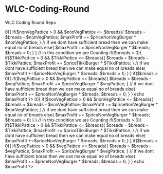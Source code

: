 # WLC-Coding-Round
WLC Coding Round Repo
<?php


Burgerking sells three items: 
VegBurger which needs 2 breads & 1 veg pattice
NonVegBurger which needs 2 breads & 1 non-veg pattice
TikkiBurger which needs 2 breads & 1 tikki pattice

Given bread quantity, veg pattice quantity, non-veg pattice quantity, tikki pattice quantity & price of all 3 items

Print the total maximum possible profit by making all possible items based on bread availability 

Also, test for all inputs, we would change all the values while testing, the quantity values as well as price

And program has to be optimal with respect to time & space complexity

*/

$breads = 15;
$vegPattice = 3;
$nonVegPattice = 2;
$TikkiPattice = 1;
$priceVegBurger = 100;
$priceNonVegBurger = 125;
$priceTikkiBurger = 112;

$maxProfit = 0;

/*   In this Question we have to find out the max profit made by selling th Burger.
     To make one Burger we need 2 breads and one pattice
     As we can see there are three types of burger  1) VegBurger
                                                    2) NonVegBurger
                                                    3) TikkiBurger
     and for making max profit we have to prefer to make high cost burger as maximum quantity
     The highest cost burger is NonVegBurger and second highest cost burger is TikkiBurger if still we have bread then we can make VegBurger
     
*/
     // first we divided bread into half by that we can know how many n0 of burger we can make
     $breads = $breads/2;
     
    // if we have breads then we are first going to make as many as non-veg Burger
     if($breads > 0){
         
       if($nonVegPattice > 0 && $nonVegPattice <= $breads){
         $breads = $breads - $nonVegPattice; 
         $maxProfit += $priceNonVegBurger * $nonVegPattice; 
       
       }
       // if we dont have sufficient bread then we can make equal no of breads
      else{
       
         $maxProfit += $priceNonVegBurger * $breads; 
        $breads = 0;
       
      }
    }
    
    // in this condition we are Counting 
    if($breads > 0){
      if($TikkiPattice > 0 && $TikkiPattice <= $breads){
        $breads = $breads - $TikkiPattice;
        $maxProfit += $priceTikkiBurger * $TikkiPattice; 
       
      }
       // if we dont have sufficient bread then we can make equal no of breads
      else{
   
        $maxProfit +=$priceNonVegBurger * $breads;
        $breads = 0;
       
      }

    }
    
    if($breads > 0){

      if($vegPattice > 0 && $vegPattice <= $breads){
        $breads = $breads - $vegPattice;
        $maxProfit += $priceVegBurger * $vegPattice; 
      
      }
       // if we dont have sufficient bread then we can make equal no of breads
      else{
       
         $maxProfit += $priceNonVegBurger * $breads; 
        $breads = 0;
     
      }
    }
    
    echo $maxProfit

?>


<?php
// Your code here!
/* 

Burgerking sells three items: 
VegBurger which needs 2 breads & 1 veg pattice
NonVegBurger which needs 2 breads & 1 non-veg pattice
TikkiBurger which needs 2 breads & 1 tikki pattice

Given bread quantity, veg pattice quantity, non-veg pattice quantity, tikki pattice quantity & price of all 3 items

Print the total maximum possible profit by making all possible items based on bread availability 

Also, test for all inputs, we would change all the values while testing, the quantity values as well as price

And program has to be optimal with respect to time & space complexity

*/

$breads = 15;
$vegPattice = 3;
$nonVegPattice = 2;
$TikkiPattice = 1;
$priceVegBurger = 100;
$priceNonVegBurger = 125;
$priceTikkiBurger = 112;

$maxProfit = 0;

/*   In this Question we have to find out the max profit made by selling th Burger.
     To make one Burger we need 2 breads and one pattice
     As we can see there are three types of burger  1) VegBurger
                                                    2) NonVegBurger
                                                    3) TikkiBurger
     and for making max profit we have to prefer to make high cost burger as maximum quantity
     The highest cost burger is NonVegBurger and second highest cost burger is TikkiBurger if still we have bread then we can make VegBurger
     
*/
     // first we divided bread into half by that we can know how many n0 of burger we can make
     $breads = $breads/2;
     
    // if we have breads then we are first going to make as many as non-veg Burger
     if($breads > 0){
         
       if($nonVegPattice > 0 && $nonVegPattice <= $breads){
         $breads = $breads - $nonVegPattice; 
         $maxProfit += $priceNonVegBurger * $nonVegPattice; 
       
       }
       // if we dont have sufficient bread then we can make equal no of breads
      else{
       
         $maxProfit += $priceNonVegBurger * $breads; 
        $breads = 0;
       
      }
    }
    
    // in this condition we are Counting 
    if($breads > 0){
      if($TikkiPattice > 0 && $TikkiPattice <= $breads){
        $breads = $breads - $TikkiPattice;
        $maxProfit += $priceTikkiBurger * $TikkiPattice; 
       
      }
       // if we dont have sufficient bread then we can make equal no of breads
      else{
   
        $maxProfit +=$priceNonVegBurger * $breads;
        $breads = 0;
       
      }

    }
    
    if($breads > 0){

      if($vegPattice > 0 && $vegPattice <= $breads){
        $breads = $breads - $vegPattice;
        $maxProfit += $priceVegBurger * $vegPattice; 
      
      }
       // if we dont have sufficient bread then we can make equal no of breads
      else{
       
         $maxProfit += $priceNonVegBurger * $breads; 
        $breads = 0;
     
      }
    }
    
    echo $maxProfit

?>


